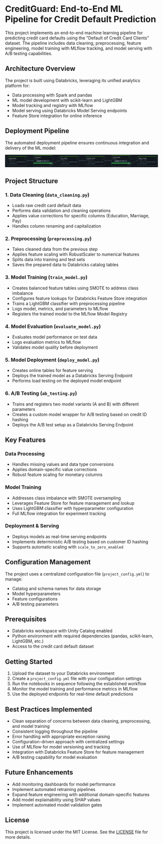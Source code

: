 # CreditGuard: End-to-End ML Pipeline for Credit Default Prediction

This project implements an end-to-end machine learning pipeline for predicting credit card defaults using the "Default of Credit Card Clients" dataset. The pipeline includes data cleaning, preprocessing, feature engineering, model training with MLflow tracking, and model serving with A/B testing capabilities.

## Architecture Overview

The project is built using Databricks, leveraging its unified analytics platform for:
- Data processing with Spark and pandas
- ML model development with scikit-learn and LightGBM
- Model tracking and registry with MLflow
- Model serving using Databricks Model Serving endpoints
- Feature Store integration for online inference

## Deployment Pipeline

The automated deployment pipeline ensures continuous integration and delivery of the ML model:

![Deployment Pipeline](deploy_pipeline.png)


## Project Structure

### 1. Data Cleaning (`data_cleaning.py`)
- Loads raw credit card default data
- Performs data validation and cleaning operations
- Applies value corrections for specific columns (Education, Marriage, Pay)
- Handles column renaming and capitalization

### 2. Preprocessing (`preprocessing.py`)
- Takes cleaned data from the previous step
- Applies feature scaling with RobustScaler to numerical features
- Splits data into training and test sets
- Saves the prepared data to Databricks catalog tables

### 3. Model Training (`train_model.py`)
- Creates balanced feature tables using SMOTE to address class imbalance
- Configures feature lookups for Databricks Feature Store integration
- Trains a LightGBM classifier with preprocessing pipeline
- Logs model, metrics, and parameters to MLflow
- Registers the trained model to the MLflow Model Registry

### 4. Model Evaluation (`evaluate_model.py`)
- Evaluates model performance on test data
- Logs evaluation metrics to MLflow
- Validates model quality before deployment

### 5. Model Deployment (`deploy_model.py`)
- Creates online tables for feature serving
- Deploys the trained model as a Databricks Serving Endpoint
- Performs load testing on the deployed model endpoint

### 6. A/B Testing (`ab_testing.py`)
- Trains and registers two model variants (A and B) with different parameters
- Creates a custom model wrapper for A/B testing based on credit ID hashing
- Deploys the A/B test setup as a Databricks Serving Endpoint

## Key Features

### Data Processing
- Handles missing values and data type conversions
- Applies domain-specific value corrections
- Robust feature scaling for monetary columns

### Model Training
- Addresses class imbalance with SMOTE oversampling
- Leverages Feature Store for feature management and lookup
- Uses LightGBM classifier with hyperparameter configuration
- Full MLflow integration for experiment tracking

### Deployment & Serving
- Deploys models as real-time serving endpoints
- Implements deterministic A/B testing based on customer ID hashing
- Supports automatic scaling with `scale_to_zero_enabled`

## Configuration Management

The project uses a centralized configuration file (`project_config.yml`) to manage:
- Catalog and schema names for data storage
- Model hyperparameters
- Feature configurations
- A/B testing parameters

## Prerequisites

- Databricks workspace with Unity Catalog enabled
- Python environment with required dependencies (pandas, scikit-learn, LightGBM, etc.)
- Access to the credit card default dataset

## Getting Started

1. Upload the dataset to your Databricks environment
2. Create a `project_config.yml` file with your configuration settings
3. Run the notebooks in sequence following the established workflow
4. Monitor the model training and performance metrics in MLflow
5. Use the deployed endpoints for real-time default predictions

## Best Practices Implemented

- Clean separation of concerns between data cleaning, preprocessing, and model training
- Consistent logging throughout the pipeline
- Error handling with appropriate exception raising
- Configuration-driven approach with centralized settings
- Use of MLflow for model versioning and tracking
- Integration with Databricks Feature Store for feature management
- A/B testing capability for model evaluation

## Future Enhancements

- Add monitoring dashboards for model performance
- Implement automated retraining pipelines
- Expand feature engineering with additional domain-specific features
- Add model explainability using SHAP values
- Implement automated model validation gates

## License

This project is licensed under the MIT License. See the [LICENSE](LICENSE) file for more details.
